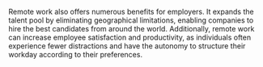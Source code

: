 Remote work also offers numerous benefits for employers. It expands the talent pool by eliminating geographical limitations, enabling companies to hire the best candidates from around the world. Additionally, remote work can increase employee satisfaction and productivity, as individuals often experience fewer distractions and have the autonomy to structure their workday according to their preferences.